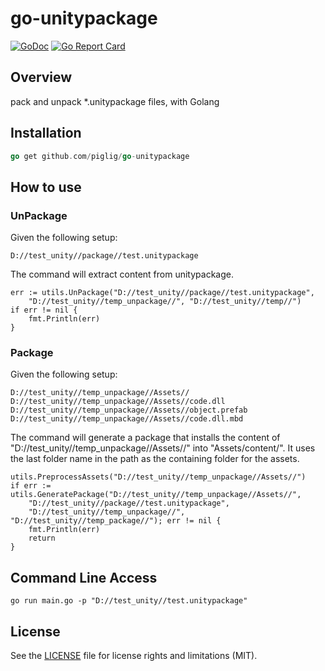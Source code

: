 # go-unitypackage
[![GoDoc](https://godoc.org/github.com/piglig/go-unitypackage?status.svg)](https://pkg.go.dev/github.com/piglig/go-unitypackage)
[![Go Report Card](https://goreportcard.com/badge/github.com/piglig/go-unitypackage)](https://goreportcard.com/report/github.com/piglig/go-unitypackage)

## Overview
pack and unpack *.unitypackage files, with Golang

## Installation
```go
go get github.com/piglig/go-unitypackage
```

## How to use
### UnPackage
Given the following setup:
```
D://test_unity//package//test.unitypackage
```

The command will extract content from unitypackage.

```Golang
err := utils.UnPackage("D://test_unity//package//test.unitypackage",
    "D://test_unity//temp_unpackage//", "D://test_unity//temp//")
if err != nil {
    fmt.Println(err)
}
```

### Package
Given the following setup:
```
D://test_unity//temp_unpackage//Assets//
D://test_unity//temp_unpackage//Assets//code.dll
D://test_unity//temp_unpackage//Assets//object.prefab
D://test_unity//temp_unpackage//Assets//code.dll.mbd
```

The command will generate a package that installs the content of "D://test_unity//temp_unpackage//Assets//" into "Assets/content/".
It uses the last folder name in the path as the containing folder for the assets.

```Golang
utils.PreprocessAssets("D://test_unity//temp_unpackage//Assets//")
if err := utils.GeneratePackage("D://test_unity//temp_unpackage//Assets//",
    "D://test_unity//package//test.unitypackage",
    "D://test_unity//temp_unpackage//", "D://test_unity//temp_package//"); err != nil {
    fmt.Println(err)
    return
}
```

## Command Line Access
```Golang
go run main.go -p "D://test_unity//test.unitypackage"
```

## License
See the [LICENSE](LICENSE) file for license rights and limitations (MIT).